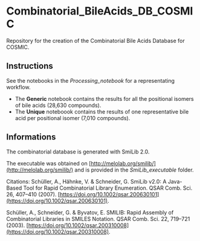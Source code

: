 # Combinatorial_BileAcids_DB_COSMIC
Repository for the creation of the Combinatorial Bile Acids Database for COSMIC.

## Instructions
See the notebooks in the *Processing_notebook* for a representating workflow.
- The **Generic** notebook contains the results for all the positional isomers of bile acids (28,630 compounds).
- The **Unique** noteboook contains the results of one representative bile acid per positional isomer (7,010 compounds).

## Informations
The combinatorial database is generated with SmiLib 2.0. 

The executable was obtained on [http://melolab.org/smilib/](http://melolab.org/smilib/) and is provided in the *SmiLib_executable* folder.

Citations:
Schüller, A., Hähnke, V. & Schneider, G. SmiLib v2.0: A Java-Based Tool for Rapid Combinatorial Library Enumeration. QSAR Comb. Sci. 26, 407–410 (2007). [https://doi.org/10.1002/qsar.200630101](https://doi.org/10.1002/qsar.200630101).

Schüller, A., Schneider, G. & Byvatov, E. SMILIB: Rapid Assembly of Combinatorial Libraries in SMILES Notation. QSAR Comb. Sci. 22, 719–721 (2003). [https://doi.org/10.1002/qsar.200310008](https://doi.org/10.1002/qsar.200310008).

